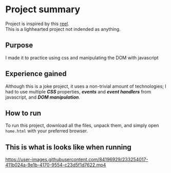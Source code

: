 # Project summary
Project is inspired by this [reel](https://www.instagram.com/p/CpiGuJ1O5pL/).  
This is a lighhearted project not indended as anything.  

## Purpose
I made it to practice using css and manipulating the DOM with javascript

## Experience gained
Although this is a joke project, it uses a non-trivial amount of technologies; I had to use multiple _**CSS**_ properties, _**events**_ and _**event handlers**_ from javascript, and _**DOM manipulation**_.

## How to run
To run this project, download all the files, unpack them, and simply open `home.html` with your preferred browser.

## This is what is looks like when running
https://user-images.githubusercontent.com/84196929/233254017-411b024a-9e1b-4170-9554-c23d5f1d7622.mp4

